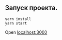 
## Запуск проекта.

```
yarn install  
yarn start
```
Open [localhost:3000](http://localhost:3000)
